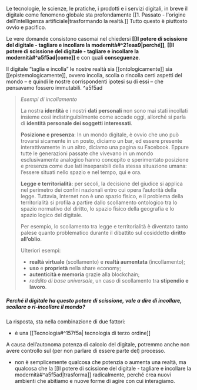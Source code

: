 Le tecnologie, le scienze, le pratiche, i prodotti e i servizi digitali, in breve il digitale come fenomeno globale sta profondamente [[1. Passato - l'origine dell'intelligenza artificiale|trasformando la realtà.]] Tutto questo è piuttosto ovvio e pacifico. 

Le vere domande consistono casomai nel chiedersi **[[Il potere di scissione del digitale - tagliare e incollare la modernità#^21eaa9|perché]]**, **[[Il potere di scissione del digitale - tagliare e incollare la modernità#^a5f5ad|come]]** e con quali **conseguenze**.

Il digitale “taglia e incolla” le nostre realtà sia [[ontologicamente]] sia [[epistemologicamente]], ovvero incolla, scolla o rincolla certi aspetti del mondo – e quindi le nostre corrispondenti ipotesi su di essi – che pensavamo fossero immutabili. ^a5f5ad

> *Esempi di incollamento*
> 
> La nostra **identità** e i nostri **dati personali** non sono mai stati incollati insieme così indistinguibilmente come accade oggi, allorché si parla di **identità personale dei soggetti interessati**.
> 
> **Posizione e presenza**: 
> In un mondo digitale, è ovvio che uno può trovarsi sicamente in un posto, diciamo un bar, ed essere presente interattivamente in un altro, diciamo una pagina su Facebook. Eppure tutte le generazioni passate che vivevano in un mondo esclusivamente analogico hanno concepito e sperimentato posizione e presenza come due lati inseparabili della stessa situazione umana: l’essere situati nello spazio e nel tempo, qui e ora.
> 
> **Legge e territorialità**: per secoli, la decisione del giudice si applica nel perimetro dei confini nazionali entro cui opera l’autorità della legge.
> Tuttavia, Internet non è uno spazio fisico, e il problema della territorialità si profila a partire dallo scollamento ontologico tra lo spazio normativo del diritto, lo spazio fisico della geografia e lo spazio logico del digitale.
> 
> Per esempio, lo scollamento tra legge e territorialità è diventato tanto palese quanto problematico durante il dibattito sul cosiddetto **diritto all’oblio**.
> 
> Ulteriori esempi:
> - **realtà virtuale** (scollamento) e **realtà aumentata** (incollamento); 
> - **uso** e **proprietà** nella share economy;
> - **autenticità e memoria** grazie alla blockchain; 
> - *reddito di base universale*, un caso di scollamento tra **stipendio e lavoro**.

##### Perché il digitale ha questo potere di scissione, vale a dire di incollare, scollare o ri-incollare il mondo? 


La risposta, sta nella combinazione di due fattori:

- è una [[Tecnologia#^157f5a| tecnologia di terzo ordine]]

A causa dell’autonoma potenza di calcolo del digitale, potremmo anche non avere controllo sul (per non parlare di essere parte del) processo.

- non è semplicemente qualcosa che potenzia o aumenta una realtà, ma qualcosa che la [[Il potere di scissione del digitale - tagliare e incollare la modernità#^a5f5ad|trasforma]] radicalmente, perché crea nuovi ambienti che abitiamo e nuove forme di agire con cui interagiamo.